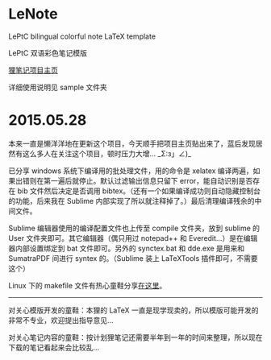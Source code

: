 LeNote
======

LePtC bilingual colorful note LaTeX template

LePtC 双语彩色笔记模版

[狸笔记项目主页](http://leptc.github.io/lenote/)

详细使用说明见 sample 文件夹


2015.05.28
======

本来一直是懒洋洋地在更新这个项目，今天顺手把项目主页贴出来了，蓝后发现居然有这么多人在关注这个项目，顿时压力大增…  \_Σ:з」∠)\_

已分享 windows 系统下编译用的批处理文件，用的命令是 xelatex 编译两遍，如果出错则在第一遍后就停止。默认过滤输出信息只留下 error，能自动识别是否存在 bib 文件然后决定是否调用 bibtex。（还有一个如果编译成功则自动隐藏控制台的功能，后来我在 Sublime 内部实现了所以就注释掉了。）最后清理编译残余的中间文件。

Sublime 编辑器使用的编译配置文件也上传至 compile 文件夹，放到 sublime 的 User 文件夹即可。其它编辑器（偶只用过 notepad++ 和 Everedit…）是在编辑器内部设置绑定到 bat 文件即可。另外的 synctex.bat 和 dde.exe 是用来和 SumatraPDF 间进行 syntex 的。（Sublime 装上 LaTeXTools 插件即可，不需要这个）

Linux 下的 makefile 文件有热心童鞋分享[在这里](https://github.com/LePtC/LeNote/issues/2)。

---

对关心模版开发的童鞋：本狸的 LaTeX 一直是现学现卖的，所以模版可能开发的非常不专业，欢迎提出指导意见…

对关心笔记内容的童鞋：按计划狸笔记还需要半年到一年的时间来整理，所以现在下载的笔记看起来会比较乱…


